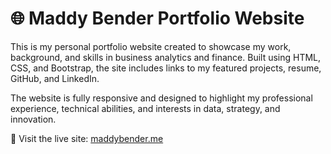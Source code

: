 # 🌐 Maddy Bender Portfolio Website

This is my personal portfolio website created to showcase my work, background, and skills in business analytics and finance. Built using HTML, CSS, and Bootstrap, the site includes links to my featured projects, resume, GitHub, and LinkedIn.

The website is fully responsive and designed to highlight my professional experience, technical abilities, and interests in data, strategy, and innovation.

🔗 Visit the live site: [maddybender.me](https://maddybender.me)
